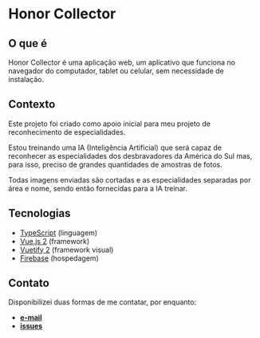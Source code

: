 # Honor Collector

## O que é

Honor Collector é uma aplicação web, um aplicativo que funciona no navegador do computador, tablet ou celular, sem necessidade de instalação.

## Contexto

Este projeto foi criado como apoio inicial para meu projeto de reconhecimento de especialidades.

Estou treinando uma IA (Inteligência Artificial) que será capaz de reconhecer as especialidades dos desbravadores da América do Sul mas, para isso, preciso de grandes quantidades de amostras de fotos.

Todas imagens enviadas são cortadas e as especialidades separadas por área e nome, sendo então fornecidas para a IA treinar.

## Tecnologias

- [TypeScript](https://www.typescriptlang.org/) (linguagem)
- [Vue.js 2](https://v2.vuejs.org/) (framework)
- [Vuetify 2](https://vuetifyjs.com/) (framework visual)
- [Firebase](https://firebase.google.com/) (hospedagem)

## Contato

Disponibilizei duas formas de me contatar, por enquanto:

- [**e-mail**](mailto:lz.magnanimous+honor-collector@gmail.com)
- [**issues**](https://github.com/lucksma96/honor-collector/issues)
